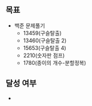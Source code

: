 ## 목표

- 백준 문제풀기
  - 13459(구슬탈출)
  - 13460(구슬탈출 2)
  - 15653(구슬탈출 4)
  - 2210(숫자판 점프)
  - 1780(종이의 개수-분할정복)
  
## 달성 여부
-

